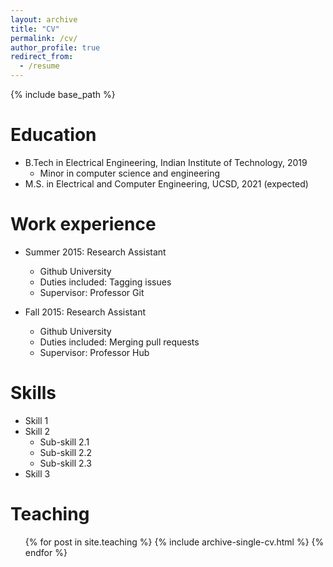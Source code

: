```yaml
---
layout: archive
title: "CV"
permalink: /cv/
author_profile: true
redirect_from:
  - /resume
---
```


{% include base_path %}

Education
======
* B.Tech in Electrical Engineering, Indian Institute of Technology, 2019
  * Minor in computer science and engineering
* M.S. in Electrical and Computer Engineering, UCSD, 2021 (expected)

Work experience
======
* Summer 2015: Research Assistant
  * Github University
  * Duties included: Tagging issues
  * Supervisor: Professor Git

* Fall 2015: Research Assistant
  * Github University
  * Duties included: Merging pull requests
  * Supervisor: Professor Hub
  
Skills
======
* Skill 1
* Skill 2
  * Sub-skill 2.1
  * Sub-skill 2.2
  * Sub-skill 2.3
* Skill 3

<!---
Publications
======
  <ul>{% for post in site.publications %}
    {% include archive-single-cv.html %}
  {% endfor %}</ul>
 -->
  
<!---
Talks
======
  <ul>{% for post in site.talks %}
    {% include archive-single-talk-cv.html %}
  {% endfor %}</ul>
 -->
Teaching
======
  <ul>{% for post in site.teaching %}
    {% include archive-single-cv.html %}
  {% endfor %}</ul>
  
